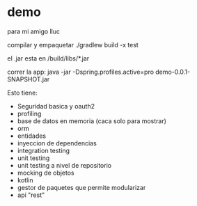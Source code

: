# demo
para mi amigo lluc 

compilar y empaquetar ./gradlew build -x test 

el .jar esta en /build/libs/*.jar

correr la app: java -jar -Dspring.profiles.active=pro demo-0.0.1-SNAPSHOT.jar

Esto tiene:
- Seguridad basica y oauth2
- profiling
- base de datos en memoria (caca solo para mostrar)
- orm
- entidades
- inyeccion de dependencias
- integration testing
- unit testing
- unit testing a nivel de repositorio
- mocking de objetos
- kotlin
- gestor de paquetes que permite modularizar
- api "rest"
